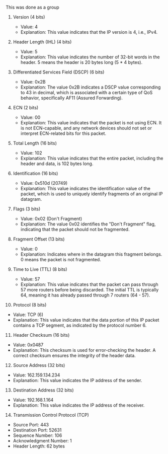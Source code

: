 This was done as a group

1. Version (4 bits)
   - Value: 4
   - Explanation: This value indicates that the IP version is 4, i.e., IPv4.

2. Header Length (IHL) (4 bits)
   - Value: 5
   - Explanation: This value indicates the number of 32-bit words in the header. 5 means the header is 20 bytes long (5 * 4 bytes).

3. Differentiated Services Field (DSCP) (6 bits)
   - Value: 0x2B
   - Explanation: The value 0x2B indicates a DSCP value corresponding to 43 in decimal, which is associated with a certain type of QoS behavior, specifically AF11 (Assured Forwarding).

4. ECN (2 bits)
   - Value: 00
   - Explanation: This value indicates that the packet is not using ECN. It is not ECN-capable, and any network devices should not set or interpret ECN-related bits for this packet.

5. Total Length (16 bits)
   - Value: 102
   - Explanation: This value indicates that the entire packet, including the header and data, is 102 bytes long.

6. Identification (16 bits)
   - Value: 0x510d (20749)
   - Explanation: This value indicates the identification value of the packet, which is used to uniquely identify fragments of an original IP datagram.

7. Flags (3 bits)
   - Value: 0x02 (Don't Fragment)
   - Explanation: The value 0x02 identifies the "Don't Fragment" flag, indicating that the packet should not be fragmented.

8. Fragment Offset (13 bits)
   - Value: 0
   - Explanation: Indicates where in the datagram this fragment belongs. 0 means the packet is not fragmented.

9. Time to Live (TTL) (8 bits)
   - Value: 57
   - Explanation: This value indicates that the packet can pass through 57 more routers before being discarded. The initial TTL is typically 64, meaning it has already passed through 7 routers (64 - 57).

10. Protocol (8 bits)
   - Value: TCP (6)
   - Explanation: This value indicates that the data portion of this IP packet contains a TCP segment, as indicated by the protocol number 6.

11. Header Checksum (16 bits)
   - Value: 0x0487
   - Explanation: This checksum is used for error-checking the header. A correct checksum ensures the integrity of the header data.

12. Source Address (32 bits)
   - Value: 162.159.134.234
   - Explanation: This value indicates the IP address of the sender.

13. Destination Address (32 bits)
   - Value: 192.168.1.164
   - Explanation: This value indicates the IP address of the receiver.

14. Transmission Control Protocol (TCP)
   - Source Port: 443
   - Destination Port: 52631
   - Sequence Number: 106
   - Acknowledgment Number: 1
   - Header Length: 62 bytes